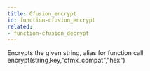 ```yaml
---
title: Cfusion_encrypt
id: function-cfusion_encrypt
related:
- function-cfusion_decrypt
---
```


Encrypts the given string, alias for function call encrypt(string,key,"cfmx_compat","hex")
